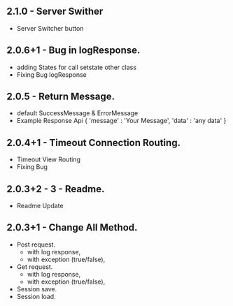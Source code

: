 ## 2.1.0 - Server Swither
* Server Switcher button

## 2.0.6+1 - Bug in logResponse.

* adding States for call setstate other class
* Fixing Bug logResponse

## 2.0.5 - Return Message.

* default SuccessMessage & ErrorMessage
* Example Response Api {
    'message' : 'Your Message', 
    'data' : 'any data'
}

## 2.0.4+1 - Timeout Connection Routing.

* Timeout View Routing
* Fixing Bug

## 2.0.3+2 - 3 - Readme.

* Readme Update

## 2.0.3+1 - Change All Method.

* Post request.
    * with log response,
    * with exception (true/false),
* Get request.
    * with log response,
    * with exception (true/false),
* Session save.
* Session load.
